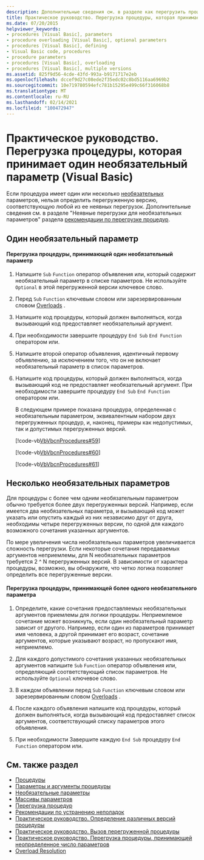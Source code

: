```yaml
---
description: Дополнительные сведения см. в разделе как перегрузить процедуру, принимающую необязательные параметры (Visual Basic).
title: Практическое руководство. Перегрузка процедуры, которая принимает необязательные параметры
ms.date: 07/20/2015
helpviewer_keywords:
- procedures [Visual Basic], parameters
- procedure overloading [Visual Basic], optional parameters
- procedures [Visual Basic], defining
- Visual Basic code, procedures
- procedure parameters
- procedures [Visual Basic], overloading
- procedures [Visual Basic], multiple versions
ms.assetid: 825f9d56-4cde-43fd-993a-b9171717e2eb
ms.openlocfilehash: dccef9d27c08ede2f35edc02c8bd5116aa6969b2
ms.sourcegitcommit: 10e719780594efc781b15295e499c66f316068b8
ms.translationtype: MT
ms.contentlocale: ru-RU
ms.lasthandoff: 02/14/2021
ms.locfileid: "100472947"
---
```

# <a name="how-to-overload-a-procedure-that-takes-optional-parameters-visual-basic"></a>Практическое руководство. Перегрузка процедуры, которая принимает один необязательный параметр (Visual Basic)

Если процедура имеет один или несколько [необязательных](../../../language-reference/modifiers/optional.md) параметров, нельзя определить перегруженную версию, соответствующую любой из ее неявных перегрузок. Дополнительные сведения см. в разделе "Неявные перегрузки для необязательных параметров" раздела [рекомендации по перегрузке процедур](./considerations-in-overloading-procedures.md).  
  
## <a name="one-optional-parameter"></a>Один необязательный параметр  
  
#### <a name="to-overload-a-procedure-that-takes-one-optional-parameter"></a>Перегрузка процедуры, принимающей один необязательный параметр  
  
1. Напишите `Sub` `Function` оператор объявления или, который содержит необязательный параметр в списке параметров. Не используйте `Optional` в этой перегруженной версии ключевое слово.  
  
2. Перед `Sub` `Function` ключевым словом или зарезервированным словом [Overloads](../../../language-reference/modifiers/overloads.md) .  
  
3. Напишите код процедуры, который должен выполняться, когда вызывающий код предоставляет необязательный аргумент.  
  
4. При необходимости завершите процедуру `End Sub` `End Function` оператором или.  
  
5. Напишите второй оператор объявления, идентичный первому объявлению, за исключением того, что он не включает необязательный параметр в список параметров.  
  
6. Напишите код процедуры, который должен выполняться, когда вызывающий код не предоставляет необязательный аргумент. При необходимости завершите процедуру `End Sub` `End Function` оператором или.  
  
     В следующем примере показана процедура, определенная с необязательным параметром, эквивалентным набором двух перегруженных процедур, и, наконец, примеры как недопустимых, так и допустимых перегруженных версий.  
  
     [!code-vb[VbVbcnProcedures#59](~/samples/snippets/visualbasic/VS_Snippets_VBCSharp/VbVbcnProcedures/VB/Class1.vb#59)]  
  
     [!code-vb[VbVbcnProcedures#60](~/samples/snippets/visualbasic/VS_Snippets_VBCSharp/VbVbcnProcedures/VB/Class1.vb#60)]  
  
     [!code-vb[VbVbcnProcedures#61](~/samples/snippets/visualbasic/VS_Snippets_VBCSharp/VbVbcnProcedures/VB/Class1.vb#61)]  
  
## <a name="multiple-optional-parameters"></a>Несколько необязательных параметров  

 Для процедуры с более чем одним необязательным параметром обычно требуется более двух перегруженных версий. Например, если имеется два необязательных параметра, и вызывающий код может указать или опустить каждый из них независимо друг от друга, необходимы четыре перегруженных версии, по одной для каждого возможного сочетания указанных аргументов.  
  
 По мере увеличения числа необязательных параметров увеличивается сложность перегрузки. Если некоторые сочетания передаваемых аргументов неприемлемы, для N необязательных параметров требуется 2 ^ N перегруженных версий. В зависимости от характера процедуры, возможно, вы обнаружите, что четко логика позволяет определить все перегруженные версии.  
  
#### <a name="to-overload-a-procedure-that-takes-more-than-one-optional-parameter"></a>Перегрузка процедуры, принимающей более одного необязательного параметра  
  
1. Определите, какие сочетания предоставляемых необязательных аргументов приемлемы для логики процедуры. Неприемлемое сочетание может возникнуть, если один необязательный параметр зависит от другого. Например, если один из параметров принимает имя человека, а другой принимает его возраст, сочетание аргументов, которые указывают возраст, но пропускают имя, неприемлемо.  
  
2. Для каждого допустимого сочетания указанных необязательных аргументов напишите `Sub` `Function` оператор объявления или, определяющий соответствующий список параметров. Не используйте `Optional` ключевое слово.  
  
3. В каждом объявлении перед `Sub` `Function` ключевым словом или зарезервированным словом [Overloads](../../../language-reference/modifiers/overloads.md) .  
  
4. После каждого объявления напишите код процедуры, который должен выполняться, когда вызывающий код предоставляет список аргументов, соответствующий списку параметров этого объявления.  
  
5. При необходимости Завершите каждую `End Sub` процедуру `End Function` оператором или.  
  
## <a name="see-also"></a>См. также раздел

- [Процедуры](./index.md)
- [Параметры и аргументы процедуры](./procedure-parameters-and-arguments.md)
- [Необязательные параметры](./optional-parameters.md)
- [Массивы параметров](./parameter-arrays.md)
- [Перегрузка процедур](./procedure-overloading.md)
- [Рекомендации по устранению неполадок](./troubleshooting-procedures.md)
- [Практическое руководство. Определение различных версий процедуры](./how-to-define-multiple-versions-of-a-procedure.md)
- [Практическое руководство. Вызов перегруженной процедуры](./how-to-call-an-overloaded-procedure.md)
- [Практическое руководство. Перегрузка процедуры, принимающей неопределенное число параметров](./how-to-overload-a-procedure-that-takes-an-indefinite-number-of-parameters.md)
- [Overload Resolution](./overload-resolution.md)
